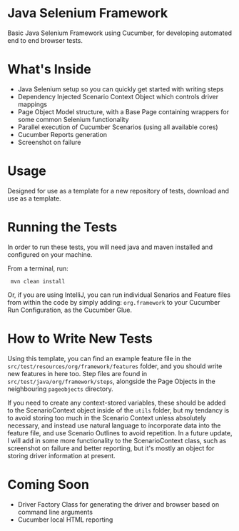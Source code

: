 # Java Selenium Framework

Basic Java Selenium Framework using Cucumber, for developing automated end to end browser tests.

# What's Inside

- Java Selenium setup so you can quickly get started with writing steps
- Dependency Injected Scenario Context Object which controls driver mappings
- Page Object Model structure, with a Base Page containing wrappers for some common Selenium functionality
- Parallel execution of Cucumber Scenarios (using all available cores)
- Cucumber Reports generation
- Screenshot on failure

# Usage

Designed for use as a template for a new repository of tests, download and use as a template.

# Running the Tests
 
 In order to run these tests, you will need java and maven installed and configured on your machine.
 
 From a terminal, run:

```
 mvn clean install
```
 
Or, if you are using IntelliJ, you can run individual Senarios and Feature files from within the code by simply adding:
```org.framework``` to your Cucumber Run Configuration, as the Cucumber Glue.

# How to Write New Tests

Using this template, you can find an example feature file in the ```src/test/resources/org/framework/features``` folder, and you should write new features in here too. Step files are found in ```src/test/java/org/framework/steps```, alongside the Page Objects in the neighbouring ```pageobjects``` directory.

If you need to create any context-stored variables, these should be added to the ScenarioContext object inside of the ```utils``` folder, but my tendancy is to avoid storing too much in the Scenario Context unless absolutely necessary, and instead use natural language to incorporate data into the feature file, and use Scenario Outlines to avoid repetition. 
In a future update, I will add in some more functionality to the ScenarioContext class, such as screenshot on failure and better reporting, but it's mostly an object for storing driver information at present.

# Coming Soon

- Driver Factory Class for generating the driver and browser based on command line arguments
- Cucumber local HTML reporting
